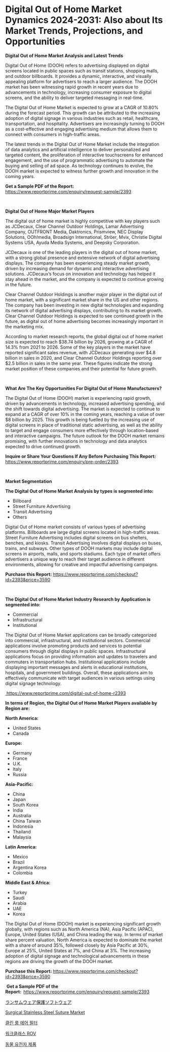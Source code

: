 <p><h1>Digital Out of Home Market Dynamics 2024-2031: Also about Its Market Trends, Projections, and Opportunities</h1></p><p><strong>Digital Out of Home Market Analysis and Latest Trends</strong></p>
<p><p>Digital Out of Home (DOOH) refers to advertising displayed on digital screens located in public spaces such as transit stations, shopping malls, and outdoor billboards. It provides a dynamic, interactive, and visually appealing platform for advertisers to reach a larger audience. The DOOH market has been witnessing rapid growth in recent years due to advancements in technology, increasing consumer exposure to digital screens, and the ability to deliver targeted messaging in real-time.</p><p>The Digital Out of Home Market is expected to grow at a CAGR of 10.80% during the forecast period. This growth can be attributed to the increasing adoption of digital signage in various industries such as retail, healthcare, transportation, and hospitality. Advertisers are increasingly turning to DOOH as a cost-effective and engaging advertising medium that allows them to connect with consumers in high-traffic areas.</p><p>The latest trends in the Digital Out of Home Market include the integration of data analytics and artificial intelligence to deliver personalized and targeted content, the proliferation of interactive touchscreens for enhanced engagement, and the use of programmatic advertising to automate the buying and selling of ad space. As technology continues to evolve, the DOOH market is expected to witness further growth and innovation in the coming years.</p></p>
<p><strong>Get a Sample PDF of the Report:&nbsp;</strong> <a href="https://www.reportprime.com/enquiry/request-sample/2393">https://www.reportprime.com/enquiry/request-sample/2393</a></p>
<p>&nbsp;</p>
<p><strong>Digital Out of Home Major Market Players</strong></p>
<p><p>The digital out of home market is highly competitive with key players such as JCDecaux, Clear Channel Outdoor Holdings, Lamar Advertising Company, OUTFRONT Media, Daktronics, Prismview, NEC Display Solutions, OOh!media, Broadsign International, Ströer, Mvix, Christie Digital Systems USA, Ayuda Media Systems, and Deepsky Corporation.</p><p>JCDecaux is one of the leading players in the digital out of home market, with a strong global presence and extensive network of digital advertising displays. The company has been experiencing steady market growth, driven by increasing demand for dynamic and interactive advertising solutions. JCDecaux’s focus on innovation and technology has helped it stay ahead in the market, and the company is expected to continue growing in the future.</p><p>Clear Channel Outdoor Holdings is another major player in the digital out of home market, with a significant market share in the US and other regions. The company has been investing in new digital technologies and expanding its network of digital advertising displays, contributing to its market growth. Clear Channel Outdoor Holdings is expected to see continued growth in the future, as digital out of home advertising becomes increasingly important in the marketing mix.</p><p>According to market research reports, the global digital out of home market size is expected to reach $38.74 billion by 2026, growing at a CAGR of 14.3% from 2021 to 2026. Some of the key players in the market have reported significant sales revenue, with JCDecaux generating over $4.8 billion in sales in 2020, and Clear Channel Outdoor Holdings reporting over $2.5 billion in sales in the same year. These figures indicate the strong market position of these companies and their potential for future growth.</p></p>
<p>&nbsp;</p>
<p><strong>What Are The Key Opportunities For Digital Out of Home Manufacturers?</strong></p>
<p><p>The Digital Out of Home (DOOH) market is experiencing rapid growth, driven by advancements in technology, increased advertising spending, and the shift towards digital advertising. The market is expected to continue to expand at a CAGR of over 10% in the coming years, reaching a value of over $8 billion by 2025. This growth is being fuelled by the increasing use of digital screens in place of traditional static advertising, as well as the ability to target and engage consumers more effectively through location-based and interactive campaigns. The future outlook for the DOOH market remains promising, with further innovations in technology and data analytics expected to drive continued growth.</p></p>
<p><strong>Inquire or Share Your Questions If Any Before Purchasing This Report:</strong> <a href="https://www.reportprime.com/enquiry/pre-order/2393">https://www.reportprime.com/enquiry/pre-order/2393</a></p>
<p>&nbsp;</p>
<p><strong>Market Segmentation</strong></p>
<p><strong>The Digital Out of Home Market Analysis by types is segmented into:</strong></p>
<p><ul><li>Billboard</li><li>Street Furniture Advertising</li><li>Transit Advertising</li><li>Others</li></ul></p>
<p><p>Digital Out of Home market consists of various types of advertising platforms. Billboards are large digital screens located in high-traffic areas. Street Furniture Advertising includes digital screens on bus shelters, benches, and kiosks. Transit Advertising involves digital displays on buses, trains, and subways. Other types of DOOH markets may include digital screens in airports, malls, and sports stadiums. Each type of market offers advertisers a unique way to reach their target audience in different environments, allowing for creative and impactful advertising campaigns.</p></p>
<p><strong>Purchase this Report:&nbsp;</strong><a href="https://www.reportprime.com/checkout?id=2393&price=3590">https://www.reportprime.com/checkout?id=2393&price=3590</a></p>
<p>&nbsp;</p>
<p><strong>The Digital Out of Home Market Industry Research by Application is segmented into:</strong></p>
<p><ul><li>Commercial</li><li>Infrastructural</li><li>Institutional</li></ul></p>
<p><p>The Digital Out of Home Market applications can be broadly categorized into commercial, infrastructural, and institutional sectors. Commercial applications involve promoting products and services to potential consumers through digital displays in public spaces. Infrastructural applications focus on providing information and updates to travelers and commuters in transportation hubs. Institutional applications include displaying important messages and alerts in educational institutions, hospitals, and government buildings. Overall, these applications aim to effectively communicate with target audiences in various settings using digital signage technology.</p></p>
<p><a href="https://www.reportprime.com/digital-out-of-home-r2393">&nbsp;https://www.reportprime.com/digital-out-of-home-r2393</a></p>
<p><strong>In terms of Region, the Digital Out of Home Market Players available by Region are:</strong></p>
<p>
    <p> <strong> North America: </strong>
        <ul>
            <li>United States</li>
            <li>Canada</li>
        </ul>
        </p> 
    <p> <strong> Europe: </strong>
        <ul>
            <li>Germany</li>
            <li>France</li>
            <li>U.K.</li>
            <li>Italy</li>
            <li>Russia</li>
        </ul>
        </p> 
    <p> <strong> Asia-Pacific: </strong>
        <ul>
            <li>China</li>
            <li>Japan</li>
            <li>South Korea</li>
            <li>India</li>
            <li>Australia</li>
            <li>China Taiwan</li>
            <li>Indonesia</li>
            <li>Thailand</li>
            <li>Malaysia</li>
        </ul>
        </p> 
    <p> <strong> Latin America: </strong>
        <ul>
            <li>Mexico</li>
            <li>Brazil</li>
            <li>Argentina Korea</li>
            <li>Colombia</li>
        </ul>
        </p> 
    <p> <strong> Middle East & Africa: </strong>
        <ul>
            <li>Turkey</li>
            <li>Saudi</li>
            <li>Arabia</li>
            <li>UAE</li>
            <li>Korea</li>
        </ul>
    </p>
    </p>
<p><p>The Digital Out of Home (DOOH) market is experiencing significant growth globally, with regions such as North America (NA), Asia Pacific (APAC), Europe, United States (USA), and China leading the way. In terms of market share percent valuation, North America is expected to dominate the market with a share of around 35%, followed closely by Asia Pacific at 30%, Europe at 25%, United States at 7%, and China at 3%. The increasing adoption of digital signage and technological advancements in these regions are driving the growth of the DOOH market.</p></p>
<p><strong>Purchase this Report: </strong><a href="https://www.reportprime.com/checkout?id=2393&price=3590">https://www.reportprime.com/checkout?id=2393&price=3590</a></p>
<p>&nbsp;<strong>Get a Sample PDF of the Report:&nbsp;&nbsp;</strong><a href="https://www.reportprime.com/enquiry/request-sample/2393">https://www.reportprime.com/enquiry/request-sample/2393</a></p>
<p><strong></strong></p>
<p><p><a href="https://medium.com/@redsalmon1949/%E3%83%A9%E3%83%B3%E3%82%B5%E3%83%A0%E3%82%A6%E3%82%A7%E3%82%A2%E5%AF%BE%E7%AD%96%E3%82%BD%E3%83%95%E3%83%88%E3%82%A6%E3%82%A7%E3%82%A2%E5%B8%82%E5%A0%B4%E3%81%AB%E6%B7%B1%E3%81%8F%E5%85%A5%E3%82%8A%E8%BE%BC%E3%82%80-%E3%81%9D%E3%81%AE%E3%83%88%E3%83%AC%E3%83%B3%E3%83%89-%E5%B8%82%E5%A0%B4%E3%82%BB%E3%82%B0%E3%83%A1%E3%83%B3%E3%83%86%E3%83%BC%E3%82%B7%E3%83%A7%E3%83%B3-%E7%AB%B6%E4%BA%89%E5%88%86%E6%9E%90-9fa27c5b93ff">ランサムウェア保護ソフトウェア</a></p><p><a href="https://issuu.com/reportprime-2/docs/surgical-stainless-steel-suture-market-size-2030.p">Surgical Stainless Steel Suture Market</a></p><p><a href="https://github.com/fredrickeglers/Market-Research-Report-List-3/blob/main/169821528841.md">클린 룸 에어 필터</a></p><p><a href="https://medium.com/@codinchelcea2022/%EA%B8%80%EB%A1%9C%EB%B2%8C-%EC%9B%8C%ED%81%AC-%ED%81%B4%EB%9E%98%EC%8A%A4-rovs-%EC%8B%9C%EC%9E%A5-%EB%B2%94%EC%9C%84-%EB%B0%8F-%EB%B9%A0%EB%A5%B4%EA%B2%8C-%EC%84%B1%EC%9E%A5%ED%95%98%EB%8A%94-6-2-cagr%EC%97%90-%EB%8C%80%ED%95%9C-%EC%8B%AC%EC%B8%B5-%EB%B6%84%EC%84%9D%EC%9D%80-2024%EB%85%84%EB%B6%80%ED%84%B0-2031%EB%85%84%EA%B9%8C%EC%A7%80%EC%9D%98-%EA%B8%B0%EA%B0%84%EC%9D%84-%EC%98%88%EC%B8%A1%ED%95%A9%EB%8B%88%EB%8B%A4-b61a6b92b0ea">워크클래스 ROV</a></p><p><a href="https://medium.com/@kenyonjohns/%EB%8F%99%EB%AC%BC-%EC%9C%A0%EC%A0%84%EC%B2%B4-%EC%A0%9C%ED%92%88-%EC%8B%9C%EC%9E%A5-%EA%B7%9C%EB%AA%A8-%EC%8B%9C%EC%9E%A5-%EC%84%B8%EB%B6%84%ED%99%94-%EC%8B%9C%EC%9E%A5-%EB%8F%99%ED%96%A5-%EB%B0%8F-%EC%84%B1%EC%9E%A5-%EB%B6%84%EC%84%9D-%EC%98%88%EC%B8%A1-2031%EB%85%84%EA%B9%8C%EC%A7%80-bd3635c11b7a">동물 유전자 제품</a></p></p>